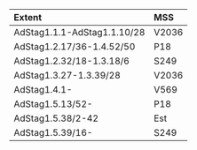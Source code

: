 |Extent|MSS|
|:-----|:---|
|AdStag1.1.1-AdStag1.1.10/28|V2036|
|AdStag1.2.17/36-1.4.52/50|P18|
|AdStag1.2.32/18-1.3.18/6|S249|
|AdStag1.3.27-1.3.39/28|V2036|
|AdStag1.4.1-|V569|
|AdStag1.5.13/52-|P18|
|AdStag1.5.38/2-42|Est|
|AdStag1.5.39/16-|S249|